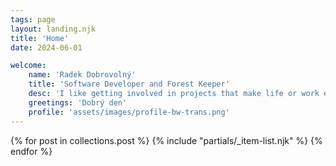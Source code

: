 ```yaml
---
tags: page
layout: landing.njk
title: 'Home'
date: 2024-06-01

welcome:
    name: 'Radek Dobrovolný'
    title: 'Software Developer and Forest Keeper'
    desc: 'I like getting involved in projects that make life or work easier. Or just for fun. I like projects to have a beginning and an end. Small and local is beautiful.'
    greetings: 'Dobrý den'
    profile: 'assets/images/profile-bw-trans.png'
---
```


{% for post in collections.post %}
{% include "partials/_item-list.njk" %}
{% endfor %}